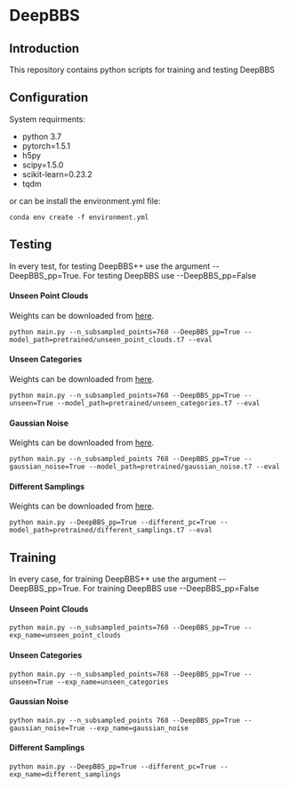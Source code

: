 # DeepBBS
## Introduction
This repository contains python scripts for training and testing DeepBBS

## Configuration
System requirments:
- python 3.7
- pytorch=1.5.1
- h5py
- scipy=1.5.0
- scikit-learn=0.23.2
- tqdm

or can be install the environment.yml file:
```shell
conda env create -f environment.yml
```
## Testing
In every test, for testing DeepBBS++ use the argument --DeepBBS_pp=True. For testing DeepBBS use --DeepBBS_pp=False
#### Unseen Point Clouds
Weights can be downloaded from [here](https://drive.google.com/file/d/1-jQX1sJAejKQi_pVU2S3hp4nlv-1VKwX/view?usp=sharing).
```shell
python main.py --n_subsampled_points=768 --DeepBBS_pp=True --model_path=pretrained/unseen_point_clouds.t7 --eval
```
#### Unseen Categories
Weights can be downloaded from [here](https://drive.google.com/file/d/1igE2iVALsmvR1WP0GkJqltF-uEmvVmLI/view?usp=sharing).
```shell
python main.py --n_subsampled_points=768 --DeepBBS_pp=True --unseen=True --model_path=pretrained/unseen_categories.t7 --eval
```
#### Gaussian Noise
Weights can be downloaded from [here](https://drive.google.com/file/d/157wCHrl8ENELOY714RI1jLrzgRpRLu5P/view?usp=sharing).
```shell
python main.py --n_subsampled_points 768 --DeepBBS_pp=True --gaussian_noise=True --model_path=pretrained/gaussian_noise.t7 --eval
```
#### Different Samplings
Weights can be downloaded from [here](https://drive.google.com/file/d/1Wgk4Al_W3k-QFeJPMJNXWj-tJvpty8Q7/view?usp=sharing).
```shell
python main.py --DeepBBS_pp=True --different_pc=True --model_path=pretrained/different_samplings.t7 --eval
```

## Training
In every case, for training DeepBBS++ use the argument --DeepBBS_pp=True. For training DeepBBS use --DeepBBS_pp=False
#### Unseen Point Clouds
```shell
python main.py --n_subsampled_points=768 --DeepBBS_pp=True --exp_name=unseen_point_clouds
```
#### Unseen Categories
```shell
python main.py --n_subsampled_points=768 --DeepBBS_pp=True --unseen=True --exp_name=unseen_categories
```
#### Gaussian Noise
```shell
python main.py --n_subsampled_points 768 --DeepBBS_pp=True --gaussian_noise=True --exp_name=gaussian_noise
```
#### Different Samplings
```shell
python main.py --DeepBBS_pp=True --different_pc=True --exp_name=different_samplings
```
